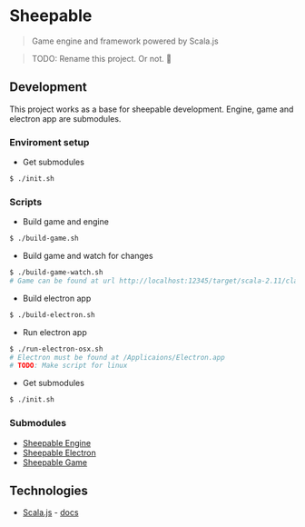 # Sheepable #
> Game engine and framework powered by Scala.js

> TODO: Rename this project. Or not. :sheep:

## Development ##
This project works as a base for sheepable development. Engine, game and electron app are submodules.

### Enviroment setup ###
* Get submodules
``` Bash
$ ./init.sh
```
### Scripts ###
* Build game and engine
``` Bash
$ ./build-game.sh
```
* Build game and watch for changes
``` Bash
$ ./build-game-watch.sh
# Game can be found at url http://localhost:12345/target/scala-2.11/classes/index-dev.html
```
* Build electron app
``` Bash
$ ./build-electron.sh
```
* Run electron app
``` Bash
$ ./run-electron-osx.sh
# Electron must be found at /Applicaions/Electron.app
# TODO: Make script for linux
```
* Get submodules
``` Bash
$ ./init.sh
```

### Submodules ###
* [Sheepable Engine](https://github.com/monotomato/sheepable-engine)
* [Sheepable Electron](https://github.com/monotomato/sheepable-electron)
* [Sheepable Game](https://github.com/monotomato/sheepable-game)

## Technologies ##
* [Scala.js](http://www.scala-js.org/) - [docs](http:://www.scala-js.org/doc/)
